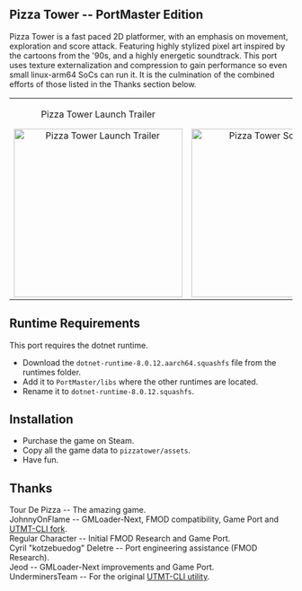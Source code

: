 ## Pizza Tower -- PortMaster Edition
Pizza Tower is a fast paced 2D platformer, with an emphasis on movement, exploration and score attack. Featuring highly stylized pixel art inspired by the cartoons from the '90s, and a highly energetic soundtrack. This port uses texture externalization and compression to gain performance so even small linux-arm64 SoCs can run it.
It is the culmination of the combined efforts of those listed in the Thanks section below.

<div align="center">
  <table>
    <tr>
      <td align="center">
        <p align="center">Pizza Tower Launch Trailer</p>  
        <a href="https://www.youtube.com/watch?v=Wlq6fFOqI28">
          <img src="https://img.youtube.com/vi/Wlq6fFOqI28/0.jpg" alt="Pizza Tower Launch Trailer" width="300"/>
        </a>
      </td>
      <td align="center">
        <p>&nbsp;</p> <!-- Adjust spaces to match -->
        <img src="https://shared.fastly.steamstatic.com/store_item_assets/steam/apps/2231450/ss_3e70c43ffd6f492f6e4dce7965499d41fad47052.1920x1080.jpg" alt="Pizza Tower Screenshot" width="300"/>
      </td>
    </tr>
  </table>
</div>

## Runtime Requirements
This port requires the dotnet runtime.

- Download the `dotnet-runtime-8.0.12.aarch64.squashfs` file from the runtimes folder.
- Add it to `PortMaster/libs` where the other runtimes are located.
- Rename it to `dotnet-runtime-8.0.12.squashfs`.

## Installation
- Purchase the game on Steam.
- Copy all the game data to `pizzatower/assets`.
- Have fun.

## Thanks
Tour De Pizza -- The amazing game.  
JohnnyOnFlame -- GMLoader-Next, FMOD compatibility, Game Port and [UTMT-CLI fork](https://github.com/JohnnyonFlame/UTMT-PortMaster).  
Regular Character -- Initial FMOD Research and Game Port.  
Cyril "kotzebuedog" Deletre -- Port engineering assistance (FMOD Research).  
Jeod -- GMLoader-Next improvements and Game Port.  
UnderminersTeam -- For the original [UTMT-CLI utility](https://github.com/UnderminersTeam/UndertaleModTool).  